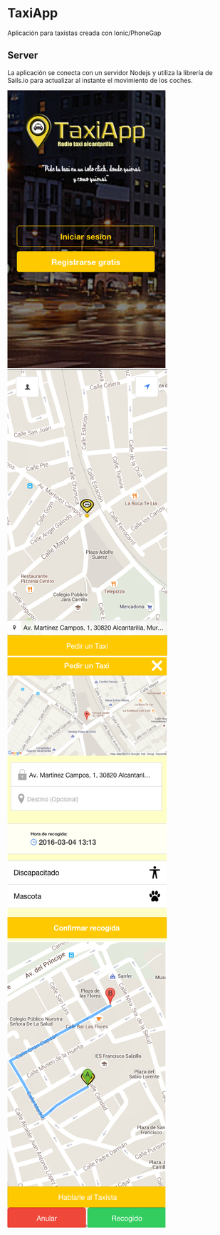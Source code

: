 TaxiApp
=====================

Aplicación para taxistas creada con Ionic/PhoneGap

## Server

La aplicación se conecta con un servidor Nodejs y utiliza la librería de Sails.io para actualizar al instante el movimiento de los coches.

![Alt text](1.png "ScreenShot 1")
![Alt text](2.png "ScreenShot 1")
![Alt text](3.png "ScreenShot 1")
![Alt text](4.png "ScreenShot 1")
